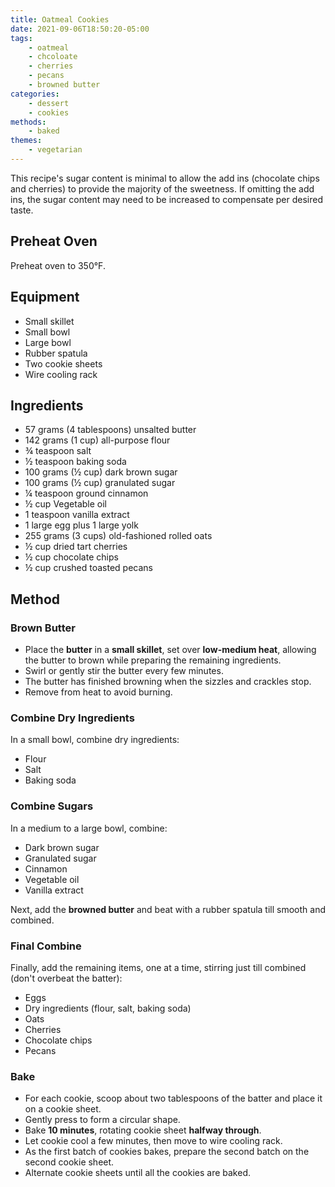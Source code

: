 ```yaml
---
title: Oatmeal Cookies
date: 2021-09-06T18:50:20-05:00
tags:
    - oatmeal
    - chcoloate
    - cherries
    - pecans
    - browned butter
categories: 
    - dessert
    - cookies
methods:
    - baked
themes:
    - vegetarian
---
```


This recipe's sugar content is minimal to allow the add ins (chocolate chips and cherries) to provide the majority of the sweetness. If omitting the add ins, the sugar content may need to be increased to compensate per desired taste.

## Preheat Oven

Preheat oven to 350°F.

## Equipment

-   Small skillet
-   Small bowl
-   Large bowl
-   Rubber spatula
-   Two cookie sheets
-   Wire cooling rack

## Ingredients

-   57 grams (4 tablespoons) unsalted butter
-   142 grams (1 cup) all-purpose flour
-   ¾ teaspoon salt
-   ½ teaspoon baking soda
-   100 grams (½ cup) dark brown sugar
-   100 grams (½ cup) granulated sugar
-   ¼ teaspoon ground cinnamon
-   ½ cup Vegetable oil
-   1 teaspoon vanilla extract
-   1 large egg plus 1 large yolk
-   255 grams (3 cups) old-fashioned rolled oats
-   ½ cup dried tart cherries
-   ½ cup chocolate chips
-   ½ cup crushed toasted pecans

## Method

### Brown Butter

-   Place the **butter** in a **small skillet**, set over **low-medium
    heat**, allowing the butter to brown while preparing the remaining
    ingredients.
-   Swirl or gently stir the butter every few minutes.
-   The butter has finished browning when the sizzles and crackles stop.
-   Remove from heat to avoid burning.

### Combine Dry Ingredients

In a small bowl, combine dry ingredients:

-   Flour
-   Salt
-   Baking soda

### Combine Sugars

In a medium to a large bowl, combine:

-   Dark brown sugar
-   Granulated sugar
-   Cinnamon
-   Vegetable oil
-   Vanilla extract

Next, add the **browned butter** and beat with a rubber spatula till
smooth and combined.

### Final Combine

Finally, add the remaining items, one at a time, stirring just till
combined (don't overbeat the batter):

-   Eggs
-   Dry ingredients (flour, salt, baking soda)
-   Oats
-   Cherries
-   Chocolate chips
-   Pecans

### Bake

-   For each cookie, scoop about two tablespoons of the batter and place
    it on a cookie sheet.
-   Gently press to form a circular shape.
-   Bake **10 minutes**, rotating cookie sheet **halfway through**.
-   Let cookie cool a few minutes, then move to wire cooling rack.
-   As the first batch of cookies bakes, prepare the second batch on the
    second cookie sheet.
-   Alternate cookie sheets until all the cookies are baked.
